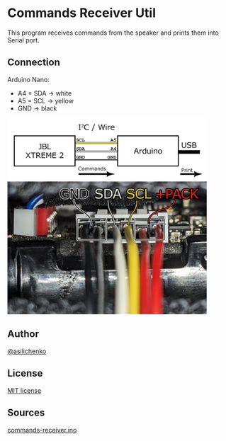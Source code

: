 # Commands Receiver Util

This program receives commands from the speaker and prints them into Serial port.

## Connection

Arduino Nano:
- A4 = SDA -> white
- A5 = SCL -> yellow
- GND -> black

<img width="450" src="commands-receiver.png"/>

<img width="450" src="/img/jbl-connection.png"/>

## Author
[@asilichenko](https://github.com/asilichenko)

## License
[MIT license](/LICENSE)

## Sources
[commands-receiver.ino](commands-receiver.ino)
